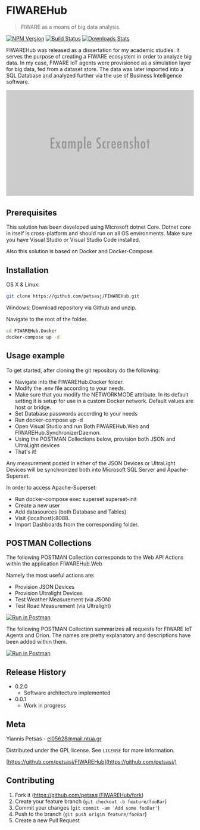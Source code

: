 # FIWAREHub
> FIWARE as a means of big data analysis.

[![NPM Version][npm-image]][npm-url]
[![Build Status][travis-image]][travis-url]
[![Downloads Stats][npm-downloads]][npm-url]

FIWAREHub was released as a dissertation for my academic studies.
It serves the purpose of creating a FIWARE ecosystem in order to analyze big data.
In my case, FIWARE IoT agents were provisioned as a simulation layer for big data, fed from a dataset store.
The data was later imported into a SQL Database and analyzed further via the use of Business Intelligence software.

![](header.png)

## Prerequisites
This solution has been developed using Microsoft dotnet Core.
Dotnet core in itself is cross-platform and should run on all OS environments.
Make sure you have Visual Studio or Visual Studio Code installed.

Also this solution is based on Docker and Docker-Compose. 

## Installation

OS X & Linux:

```sh
git clone https://github.com/petsasj/FIWAREHub.git
```

Windows:
Download repository via Github and unzip.

Navigate to the root of the folder. 

```sh
cd FIWAREHub.Docker
docker-compose up -d
```

## Usage example

To get started, after cloning the git repository do the following:
* Navigate into the FIWAREHub.Docker folder. 
* Modify the .env file according to your needs.
* Make sure that you modify the NETWORKMODE attribute. In its default setting it is setup for use in a custom Docker network. Default values are host or bridge.
* Set Database passwords according to your needs
* Run docker-compose up -d
* Open Visual Studio and run Both FIWAREHub.Web and FIWAREHub.SynchronizerDaemon.
* Using the POSTMAN Collections below, provision both JSON and UltraLight devices
* That's it!

Any measurement posted in either of the JSON Devices or UltraLight Devices will be synchronized both into Microsoft SQL Server and Apache-Superset.

In order to access Apache-Superset:
* Run docker-compose exec superset superset-init
* Create a new user
* Add datasources (both Database and Tables)
* Visit {localhost}:8088.
* Import Dashboards from the corresponding folder.

## POSTMAN Collections

The following POSTMAN Collection corresponds to the Web API Actions within the application FIWAREHub.Web

Namely the most useful actions are:
* Provision JSON Devices
* Provision Ultralight Devices
* Test Weather Measurement (via JSON)
* Test Road Measurement (via Ultralight)

[![Run in Postman](https://run.pstmn.io/button.svg)](https://app.getpostman.com/run-collection/32def79f490a71477dc0)

The following POSTMAN Collection summarizes all requests for FIWARE IoT Agents and Orion.
The names are pretty explanatory and descriptions have been added within them.

[![Run in Postman](https://run.pstmn.io/button.svg)](https://app.getpostman.com/run-collection/0366d7edf1b7f748dcd0)

## Release History

* 0.2.0
	* Software architecture implemented
* 0.0.1
    * Work in progress

## Meta

Yiannis Petsas - el05628@mail.ntua.gr

 Distributed under the GPL license. See ``LICENSE`` for more information.

[https://github.com/petsasj/FIWAREHub](https://github.com/petsasj/)

## Contributing

1. Fork it (<https://github.com/petsasj/FIWAREHub/fork>)
2. Create your feature branch (`git checkout -b feature/fooBar`)
3. Commit your changes (`git commit -am 'Add some fooBar'`)
4. Push to the branch (`git push origin feature/fooBar`)
5. Create a new Pull Request

<!-- Markdown link & img dfn's -->
[npm-image]: https://img.shields.io/npm/v/datadog-metrics.svg?style=flat-square
[npm-url]: https://npmjs.org/package/datadog-metrics
[npm-downloads]: https://img.shields.io/npm/dm/datadog-metrics.svg?style=flat-square
[travis-image]: https://img.shields.io/travis/dbader/node-datadog-metrics/master.svg?style=flat-square
[travis-url]: https://travis-ci.org/dbader/node-datadog-metrics
[wiki]: https://github.com/yourname/yourproject/wiki